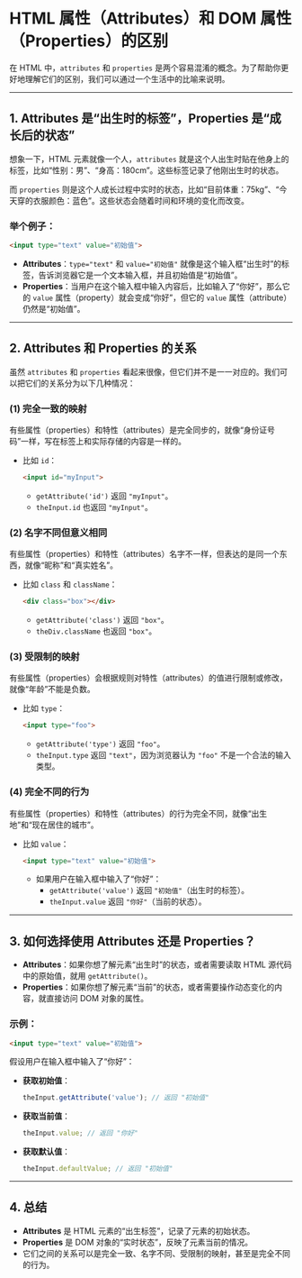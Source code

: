 # HTML 属性（Attributes）和 DOM 属性（Properties）的区别

在 HTML 中，`attributes` 和 `properties` 是两个容易混淆的概念。为了帮助你更好地理解它们的区别，我们可以通过一个生活中的比喻来说明。

---

## **1. Attributes 是“出生时的标签”，Properties 是“成长后的状态”**

想象一下，HTML 元素就像一个人，`attributes` 就是这个人出生时贴在他身上的标签，比如“性别：男”、“身高：180cm”。这些标签记录了他刚出生时的状态。

而 `properties` 则是这个人成长过程中实时的状态，比如“目前体重：75kg”、“今天穿的衣服颜色：蓝色”。这些状态会随着时间和环境的变化而改变。

### 举个例子：
```html
<input type="text" value="初始值">
```

- **Attributes**：`type="text"` 和 `value="初始值"` 就像是这个输入框“出生时”的标签，告诉浏览器它是一个文本输入框，并且初始值是“初始值”。
- **Properties**：当用户在这个输入框中输入内容后，比如输入了“你好”，那么它的 `value` 属性（property）就会变成“你好”，但它的 `value` 属性（attribute）仍然是“初始值”。

---

## **2. Attributes 和 Properties 的关系**

虽然 `attributes` 和 `properties` 看起来很像，但它们并不是一一对应的。我们可以把它们的关系分为以下几种情况：

### **(1) 完全一致的映射**
有些属性（properties）和特性（attributes）是完全同步的，就像“身份证号码”一样，写在标签上和实际存储的内容是一样的。

- 比如 `id`：
  ```html
  <input id="myInput">
  ```
  - `getAttribute('id')` 返回 `"myInput"`。
  - `theInput.id` 也返回 `"myInput"`。

### **(2) 名字不同但意义相同**
有些属性（properties）和特性（attributes）名字不一样，但表达的是同一个东西，就像“昵称”和“真实姓名”。

- 比如 `class` 和 `className`：
  ```html
  <div class="box"></div>
  ```
  - `getAttribute('class')` 返回 `"box"`。
  - `theDiv.className` 也返回 `"box"`。

### **(3) 受限制的映射**
有些属性（properties）会根据规则对特性（attributes）的值进行限制或修改，就像“年龄”不能是负数。

- 比如 `type`：
  ```html
  <input type="foo">
  ```
  - `getAttribute('type')` 返回 `"foo"`。
  - `theInput.type` 返回 `"text"`，因为浏览器认为 `"foo"` 不是一个合法的输入类型。

### **(4) 完全不同的行为**
有些属性（properties）和特性（attributes）的行为完全不同，就像“出生地”和“现在居住的城市”。

- 比如 `value`：
  ```html
  <input type="text" value="初始值">
  ```
  - 如果用户在输入框中输入了“你好”：
    - `getAttribute('value')` 返回 `"初始值"`（出生时的标签）。
    - `theInput.value` 返回 `"你好"`（当前的状态）。

---

## **3. 如何选择使用 Attributes 还是 Properties？**

- **Attributes**：如果你想了解元素“出生时”的状态，或者需要读取 HTML 源代码中的原始值，就用 `getAttribute()`。
- **Properties**：如果你想了解元素“当前”的状态，或者需要操作动态变化的内容，就直接访问 DOM 对象的属性。

### 示例：
```html
<input type="text" value="初始值">
```

假设用户在输入框中输入了“你好”：

- **获取初始值**：
  ```js
  theInput.getAttribute('value'); // 返回 "初始值"
  ```

- **获取当前值**：
  ```js
  theInput.value; // 返回 "你好"
  ```

- **获取默认值**：
  ```js
  theInput.defaultValue; // 返回 "初始值"
  ```

---

## **4. 总结**

- **Attributes** 是 HTML 元素的“出生标签”，记录了元素的初始状态。
- **Properties** 是 DOM 对象的“实时状态”，反映了元素当前的情况。
- 它们之间的关系可以是完全一致、名字不同、受限制的映射，甚至是完全不同的行为。